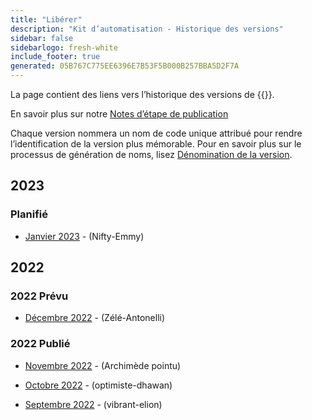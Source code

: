 ```yaml
---
title: "Libérer"
description: "Kit d’automatisation - Historique des versions"
sidebar: false
sidebarlogo: fresh-white
include_footer: true
generated: 05B767C775EE6396E7B53F5B000B257BBA5D2F7A
---
```


La page contient des liens vers l’historique des versions de {{<product-name>}}.

En savoir plus sur notre [Notes d’étape de publication](/fr/releases/milestones)

Chaque version nommera un nom de code unique attribué pour rendre l’identification de la version plus mémorable. Pour en savoir plus sur le processus de génération de noms, lisez [Dénomination de la version](/fr/releases/naming).

## 2023

### Planifié

- [Janvier 2023](/fr/releases/january-2023) - (Nifty-Emmy)

## 2022

### 2022 Prévu

- [Décembre 2022](/fr/releases/december-2022) - (Zélé-Antonelli)

### 2022 Publié

- [Novembre 2022](/fr/releases/november-2022) - (Archimède pointu)

- [Octobre 2022](/fr/releases/october-2022) - (optimiste-dhawan)

- [Septembre 2022](/fr/releases/september-2022) - (vibrant-elion)

